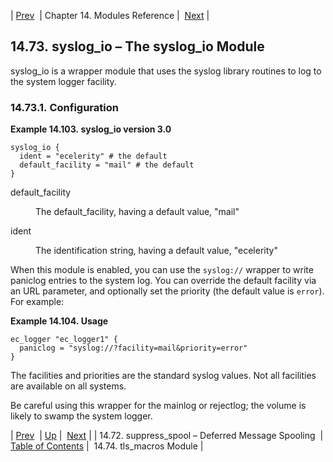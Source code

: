 | [Prev](modules.suppress_spool)  | Chapter 14. Modules Reference |  [Next](tls_macros) |

## 14.73. syslog_io – The syslog_io Module

<a class="indexterm" name="idp21557824"></a>

syslog_io is a wrapper module that uses the syslog library routines to log to the system logger facility.

### 14.73.1. Configuration

<a name="example.syslog.3"></a>

**Example 14.103. syslog_io version 3.0**

```
syslog_io {
  ident = "ecelerity" # the default
  default_facility = "mail" # the default
}
```

<dl class="variablelist">

<dt>default_facility</dt>

<dd>

The default_facility, having a default value, "mail"

</dd>

<dt>ident</dt>

<dd>

The identification string, having a default value, "ecelerity"

</dd>

</dl>

When this module is enabled, you can use the `syslog://` wrapper to write paniclog entries to the system log. You can override the default facility via an URL parameter, and optionally set the priority (the default value is `error`). For example:

<a name="example.syslog.paniclog.3"></a>

**Example 14.104. Usage**

```
ec_logger "ec_logger1" {
  paniclog = "syslog://?facility=mail&priority=error"
}
```

The facilities and priorities are the standard syslog values. Not all facilities are available on all systems.

Be careful using this wrapper for the mainlog or rejectlog; the volume is likely to swamp the system logger.

| [Prev](modules.suppress_spool)  | [Up](modules) |  [Next](tls_macros) |
| 14.72. suppress_spool – Deferred Message Spooling  | [Table of Contents](index) |  14.74. tls_macros Module |
